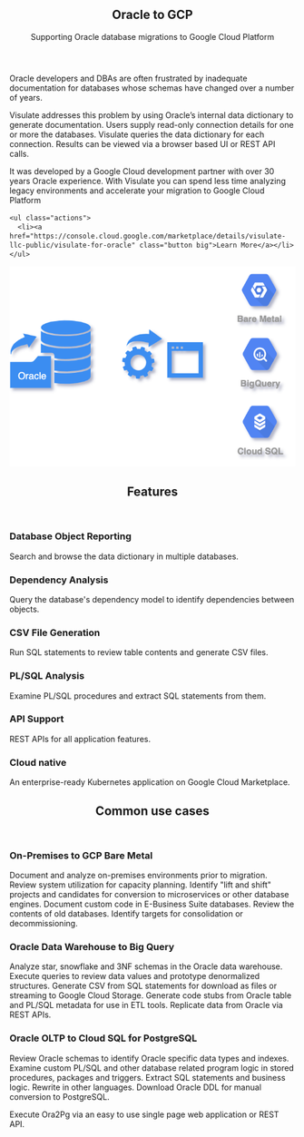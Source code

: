<div>
<!-- Banner -->
<section id="banner">
  <div class="content">
    <header>
      <h1>Oracle to GCP</h1>
      <p>Supporting Oracle database migrations to Google Cloud Platform</p>
    </header>
    <p>Oracle developers and DBAs are often frustrated by inadequate documentation for databases whose schemas have changed over a number of years.</p>
    <p>Visulate addresses this problem by using Oracle’s internal data dictionary to generate documentation. Users supply read-only connection details for one or more the databases. Visulate queries the data dictionary for each connection. Results can be viewed via a browser based UI or REST API calls.</p>
    <p>It was developed by a Google Cloud development partner with over 30 years Oracle experience. With Visulate you can spend less time analyzing legacy environments and accelerate your migration to Google Cloud Platform</p>

    <ul class="actions">
      <li><a href="https://console.cloud.google.com/marketplace/details/visulate-llc-public/visulate-for-oracle" class="button big">Learn More</a></li>
    </ul>
  </div>
  <span class="image">
    <img src="images/visulate-for-oracle.png" alt="Visulate for Oracle" style="height: auto"/>
  </span>
</section>

<!-- Section -->
  <section>
    <header class="major">
      <h2>Features</h2>
    </header>
    <div class="features">
      <article>
        <span class="icon solid fa-database"></span>
        <div class="content">
          <h3>Database Object Reporting</h3>
          <p>Search and browse the data dictionary in multiple databases.</p>
        </div>
      </article>
      <article>
        <span class="icon solid fa-sitemap"></span>
        <div class="content">
          <h3>Dependency Analysis</h3>
         <p>Query the database's dependency model to identify dependencies between objects.</p>
        </div>
      </article>
      <article>
        <span class="icon solid fa-file"></span>
        <div class="content">
          <h3>CSV File Generation</h3>
          <p>Run SQL statements to review table contents and generate CSV files.</p>
        </div>
      </article>
      <article>
        <span class="icon solid fa-search"></span>
        <div class="content">
          <h3>PL/SQL Analysis</h3>
          <p>Examine PL/SQL procedures and extract SQL statements from them.</p>
        </div>
      </article>
      <article>
        <span class="icon solid fa-wrench"></span>
        <div class="content">
          <h3>API Support</h3>
          <p>REST APIs for all application features.</p>
        </div>
      </article>
      <article>
        <span class="icon solid fa-cloud"></span>
        <div class="content">
          <h3>Cloud native</h3>
          <p>An enterprise-ready Kubernetes application on Google Cloud Marketplace.</p>
        </div>
      </article>
    </div>
  </section>
</div>
<div>
  <header class="major">
    <h2>Common use cases</h2>
  </header>
</div>

### On-Premises to GCP Bare Metal

Document and analyze on-premises environments prior to migration. Review system utilization for capacity planning. Identify "lift and shift" projects and candidates for conversion to microservices or other database engines. Document custom code in E-Business Suite databases. Review the contents of old databases. Identify targets for consolidation or decommissioning.

### Oracle Data Warehouse to Big Query

Analyze star, snowflake and 3NF schemas in the Oracle data warehouse. Execute queries to review data values and prototype denormalized structures. Generate CSV from SQL statements for download as files or streaming to Google Cloud Storage. Generate code stubs from Oracle table and PL/SQL metadata for use in ETL tools. Replicate data from Oracle via REST APIs.

### Oracle OLTP to Cloud SQL for PostgreSQL

Review Oracle schemas to identify Oracle specific data types and indexes. Examine custom PL/SQL and other database related program logic in stored procedures, packages and triggers. Extract SQL statements and business logic. Rewrite in other languages. Download Oracle DDL for manual conversion to PostgreSQL.

Execute Ora2Pg via an easy to use single page web application or REST API.
